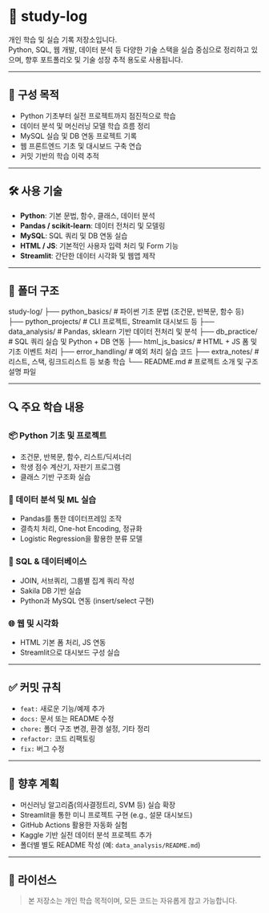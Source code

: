# 📘 study-log

개인 학습 및 실습 기록 저장소입니다.  
Python, SQL, 웹 개발, 데이터 분석 등 다양한 기술 스택을 실습 중심으로 정리하고 있으며, 향후 포트폴리오 및 기술 성장 추적 용도로 사용됩니다.

---

## 🧩 구성 목적

- Python 기초부터 실전 프로젝트까지 점진적으로 학습
- 데이터 분석 및 머신러닝 모델 학습 흐름 정리
- MySQL 실습 및 DB 연동 프로젝트 기록
- 웹 프론트엔드 기초 및 대시보드 구축 연습
- 커밋 기반의 학습 이력 추적

---

## 🛠️ 사용 기술

- **Python**: 기본 문법, 함수, 클래스, 데이터 분석
- **Pandas / scikit-learn**: 데이터 전처리 및 모델링
- **MySQL**: SQL 쿼리 및 DB 연동 실습
- **HTML / JS**: 기본적인 사용자 입력 처리 및 Form 기능
- **Streamlit**: 간단한 데이터 시각화 및 웹앱 제작

---

## 📁 폴더 구조

study-log/
├── python_basics/        # 파이썬 기초 문법 (조건문, 반복문, 함수 등)
├── python_projects/      # CLI 프로젝트, Streamlit 대시보드 등
├── data_analysis/        # Pandas, sklearn 기반 데이터 전처리 및 분석
├── db_practice/          # SQL 쿼리 실습 및 Python + DB 연동
├── html_js_basics/       # HTML + JS 폼 및 기초 이벤트 처리
├── error_handling/       # 예외 처리 실습 코드
├── extra_notes/          # 리스트, 스택, 링크드리스트 등 보충 학습
└── README.md             # 프로젝트 소개 및 구조 설명 파일



---

## 🔍 주요 학습 내용

### 📦 Python 기초 및 프로젝트
- 조건문, 반복문, 함수, 리스트/딕셔너리
- 학생 점수 계산기, 자판기 프로그램
- 클래스 기반 구조화 실습

### 🧪 데이터 분석 및 ML 실습
- Pandas를 통한 데이터프레임 조작
- 결측치 처리, One-hot Encoding, 정규화
- Logistic Regression을 활용한 분류 모델

### 🐬 SQL & 데이터베이스
- JOIN, 서브쿼리, 그룹별 집계 쿼리 작성
- Sakila DB 기반 실습
- Python과 MySQL 연동 (insert/select 구현)

### 🌐 웹 및 시각화
- HTML 기본 폼 처리, JS 연동
- Streamlit으로 대시보드 구성 실습

---

## ✅ 커밋 규칙

- `feat:` 새로운 기능/예제 추가
- `docs:` 문서 또는 README 수정
- `chore:` 폴더 구조 변경, 환경 설정, 기타 정리
- `refactor:` 코드 리팩토링
- `fix:` 버그 수정

---

## 🚀 향후 계획

- 머신러닝 알고리즘(의사결정트리, SVM 등) 실습 확장
- Streamlit을 통한 미니 프로젝트 구현 (e.g., 설문 대시보드)
- GitHub Actions 활용한 자동화 실험
- Kaggle 기반 실전 데이터 분석 프로젝트 추가
- 폴더별 별도 README 작성 (예: `data_analysis/README.md`)

---

## 📝 라이선스

> 본 저장소는 개인 학습 목적이며, 모든 코드는 자유롭게 참고 가능합니다.

